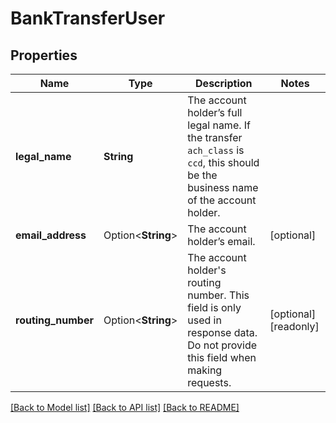 # BankTransferUser

## Properties

Name | Type | Description | Notes
------------ | ------------- | ------------- | -------------
**legal_name** | **String** | The account holder’s full legal name. If the transfer `ach_class` is `ccd`, this should be the business name of the account holder. | 
**email_address** | Option<**String**> | The account holder’s email. | [optional]
**routing_number** | Option<**String**> | The account holder's routing number. This field is only used in response data. Do not provide this field when making requests. | [optional][readonly]

[[Back to Model list]](../README.md#documentation-for-models) [[Back to API list]](../README.md#documentation-for-api-endpoints) [[Back to README]](../README.md)



